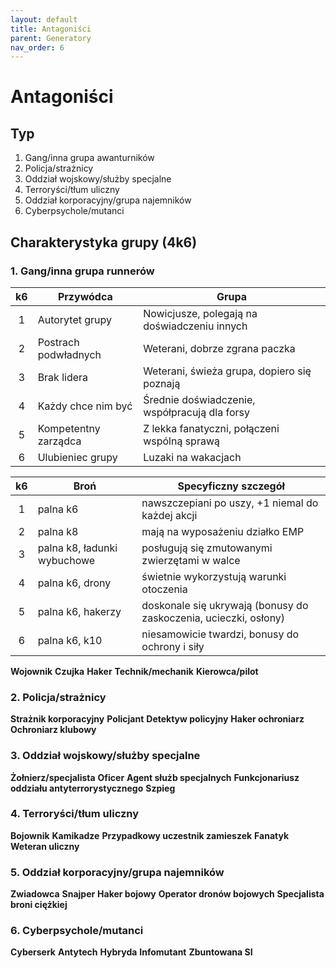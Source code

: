 ```yaml
---
layout: default
title: Antagoniści
parent: Generatory
nav_order: 6
---
```


# Antagoniści

## Typ

1. Gang/inna grupa awanturników
2. Policja/strażnicy
3. Oddział wojskowy/służby specjalne
4. Terroryści/tłum uliczny
5. Oddział korporacyjny/grupa najemników
6. Cyberpsychole/mutanci


## Charakterystyka grupy (4k6)

### 1. Gang/inna grupa runnerów

|  k6   | Przywódca            | Grupa                                         |
| :---: | -------------------- | --------------------------------------------- |
|   1   | Autorytet grupy      | Nowicjusze, polegają na doświadczeniu innych  |
|   2   | Postrach podwładnych | Weterani, dobrze zgrana paczka                |
|   3   | Brak lidera          | Weterani, świeża grupa, dopiero się poznają   |
|   4   | Każdy chce nim być   | Średnie doświadczenie, współpracują dla forsy |
|   5   | Kompetentny zarządca | Z lekka fanatyczni, połączeni wspólną sprawą  |
|   6   | Ulubieniec grupy     | Luzaki na wakacjach                           |

|  k6   | Broń                        | Specyficzny szczegół                                             |
| :---: | --------------------------- | ---------------------------------------------------------------- |
|   1   | palna k6                    | nawszczepiani po uszy, +1 niemal do każdej akcji                 |
|   2   | palna k8                    | mają na wyposażeniu działko EMP                                  |
|   3   | palna k8, ładunki wybuchowe | posługują się zmutowanymi zwierzętami w walce                    |
|   4   | palna k6, drony             | świetnie wykorzystują warunki otoczenia                          |
|   5   | palna k6, hakerzy           | doskonale się ukrywają (bonusy do zaskoczenia, ucieczki, osłony) |
|   6   | palna k6, k10               | niesamowicie twardzi, bonusy do ochrony i siły                   |

**Wojownik**
**Czujka**
**Haker**
**Technik/mechanik**
**Kierowca/pilot**

### 2. Policja/strażnicy

**Strażnik korporacyjny**
**Policjant**
**Detektyw policyjny**
**Haker ochroniarz**
**Ochroniarz klubowy**

### 3. Oddział wojskowy/służby specjalne

**Żołnierz/specjalista**
**Oficer**
**Agent służb specjalnych**
**Funkcjonariusz oddziału antyterrorystycznego**
**Szpieg**


### 4. Terroryści/tłum uliczny

**Bojownik**
**Kamikadze**
**Przypadkowy uczestnik zamieszek**
**Fanatyk**
**Weteran uliczny**


### 5. Oddział korporacyjny/grupa najemników

**Zwiadowca**
**Snajper**
**Haker bojowy**
**Operator dronów bojowych**
**Specjalista broni ciężkiej**

### 6. Cyberpsychole/mutanci

**Cyberserk**
**Antytech**
**Hybryda**
**Infomutant**
**Zbuntowana SI**